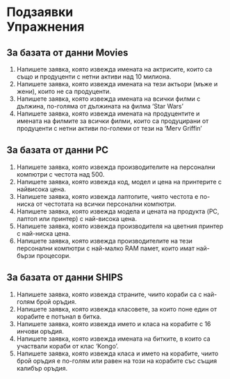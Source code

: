 # Подзаявки<br/>Упражнения<br/>

## За базата от данни Movies
1. Напишете заявка, която извежда имената на актрисите, които са също и
продуценти с нетни активи над 10 милиона.
2. Напишете заявка, която извежда имената на тези актьори (мъже и жени),
които не са продуценти.
3. Напишете заявка, която извежда имената на всички филми с дължина,
по-голяма от дължината на филма ‘Star Wars’
4. Напишете заявка, която извежда имената на продуцентите и имената на
филмите за всички филми, които са продуцирани от продуценти с нетни
активи по-големи от тези на ‘Merv Griffin’
## За базата от данни PC
1. Напишете заявка, която извежда производителите на персонални
компютри с честота над 500.
2. Напишете заявка, която извежда код, модел и цена на принтерите с найвисока цена.
3. Напишете заявка, която извежда лаптопите, чиято честота е по-ниска от
честотата на всички персонални компютри.
4. Напишете заявка, която извежда модела и цената на продукта (PC,
лаптоп или принтер) с най-висока цена.
5. Напишете заявка, която извежда производителя на цветния принтер с
най-ниска цена.
6. Напишете заявка, която извежда производителите на тези персонални
компютри с най-малко RAM памет, които имат най-бързи процесори.
## За базата от данни SHIPS
1. Напишете заявка, която извежда страните, чиито кораби са с най-голям
брой оръдия.
2. Напишете заявка, която извежда класовете, за които поне един от
корабите е потънал в битка.
3. Напишете заявка, която извежда името и класа на корабите с 16 инчови
оръдия.
4. Напишете заявка, която извежда имената на битките, в които са
участвали кораби от клас ‘Kongo’.
5. Напишете заявка, която извежда класа и името на корабите, чиито брой
оръдия е по-голям или равен на този на корабите със същия калибър
оръдия.
